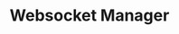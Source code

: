 ---
title: Websocket Manager
description: 'Inherited object that contains universal interaction abilities'
position: 1
category: Websockets
---